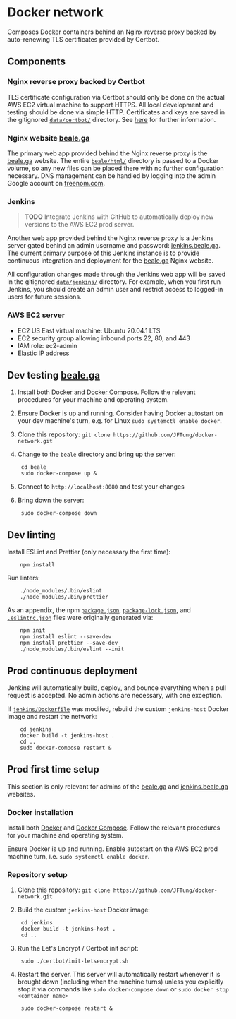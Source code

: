 # Docker network

Composes Docker containers behind an Nginx reverse proxy backed by
auto-renewing TLS certificates provided by Certbot.

## Components

### Nginx reverse proxy backed by Certbot

TLS certificate configuration via Certbot should only be done on the actual AWS
EC2 virtual machine to support HTTPS. All local development and testing should
be done via simple HTTP. Certificates and keys are saved in the gitignored
[`data/certbot/`](data/certbot/) directory. See [here](certbot/certbot.md)
for further information.

### Nginx website [beale.ga](https://beale.ga)

The primary web app provided behind the Nginx reverse proxy is the
[beale.ga](https://beale.ga) website. The entire
[`beale/html/`](beale/html/) directory is passed to a Docker volume, so
any new files can be placed there with no further configuration necessary. DNS
management can be handled by logging into the admin Google account on
[freenom.com](https://freenom.com).

### Jenkins

> **TODO** Integrate Jenkins with GitHub to automatically deploy new versions to
> the AWS EC2 prod server.

Another web app provided behind the Nginx reverse proxy is a Jenkins server
gated behind an admin username and password:
[jenkins.beale.ga](https://jenkins.beale.ga). The current primary purpose of
this Jenkins instance is to provide continuous integration and deployment for
the [beale.ga](https://beale.ga) Nginx website.

All configuration changes made through the Jenkins web app will be saved in the
gitignored [`data/jenkins/`](data/jenkins/) directory. For example, when
you first run Jenkins, you should create an admin user and restrict access to
logged-in users for future sessions.

### AWS EC2 server

- EC2 US East virtual machine: Ubuntu 20.04.1 LTS
- EC2 security group allowing inbound ports 22, 80, and 443
- IAM role: ec2-admin
- Elastic IP address

## Dev testing [beale.ga](https://beale.ga)

1. Install both [Docker](https://docs.docker.com/get-docker/) and
   [Docker Compose](https://docs.docker.com/compose/install/). Follow the
   relevant procedures for your machine and operating system.

2. Ensure Docker is up and running. Consider having Docker autostart on your
   dev machine's turn, e.g. for Linux `sudo systemctl enable docker`.

3. Clone this repository: `git clone https://github.com/JFTung/docker-network.git`

4. Change to the `beale` directory and bring up the server:

        cd beale
        sudo docker-compose up &

5. Connect to `http://localhost:8080` and test your changes

6. Bring down the server:

        sudo docker-compose down

## Dev linting

Install ESLint and Prettier (only necessary the first time):

        npm install

Run linters:

        ./node_modules/.bin/eslint
        ./node_modules/.bin/prettier

As an appendix, the npm [`package.json`](package.json),
[`package-lock.json`](package-lock.json), and
[`.eslintrc.json`](.eslintrc.json) files were originally generated via:

        npm init
        npm install eslint --save-dev
        npm install prettier --save-dev
        ./node_modules/.bin/eslint --init

## Prod continuous deployment

Jenkins will automatically build, deploy, and bounce everything when a pull
request is accepted. No admin actions are necessary, with one exception.

If [`jenkins/Dockerfile`](jenkins/Dockerfile) was modifed, rebuild the custom
`jenkins-host` Docker image and restart the network:

        cd jenkins
        docker build -t jenkins-host .
        cd ..
        sudo docker-compose restart &

## Prod first time setup

This section is only relevant for admins of the [beale.ga](https://beale.ga)
and [jenkins.beale.ga](https://jenkins.beale.ga) websites.

### Docker installation

Install both [Docker](https://docs.docker.com/get-docker/) and
[Docker Compose](https://docs.docker.com/compose/install/). Follow the relevant
procedures for your machine and operating system.

Ensure Docker is up and running. Enable autostart on the AWS EC2 prod machine
turn, i.e. `sudo systemctl enable docker`.

### Repository setup

1. Clone this repository: `git clone https://github.com/JFTung/docker-network.git`

2. Build the custom `jenkins-host` Docker image:

        cd jenkins
        docker build -t jenkins-host .
        cd ..

3. Run the Let's Encrypt / Certbot init script:

        sudo ./certbot/init-letsencrypt.sh

4. Restart the server. This server will automatically restart whenever it is
   brought down (including when the machine turns) unless you explicitly stop
   it via commands like `sudo docker-compose down` or `sudo docker stop
   <container name>`

        sudo docker-compose restart &
